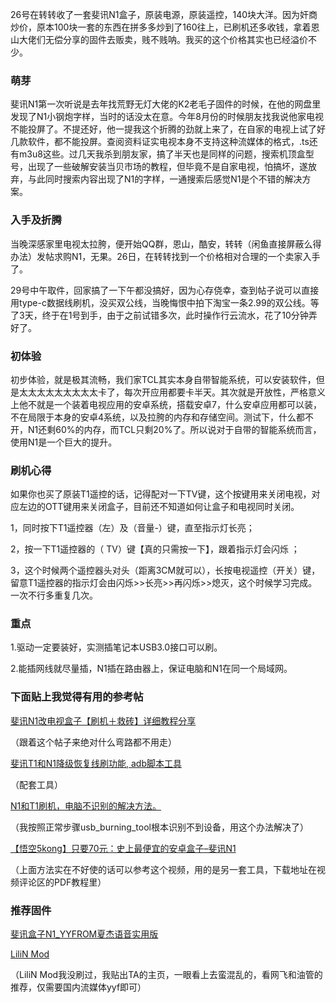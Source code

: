26号在转转收了一套斐讯N1盒子，原装电源，原装遥控，140块大洋。因为奸商炒价，原本100块一套的东西在拼多多炒到了160往上，已刷机还多收钱，拿着恩山大佬们无偿分享的固件去贩卖，贱不贱呐。我买的这个价格其实也已经溢价不少。

### 萌芽
斐讯N1第一次听说是去年找荒野无灯大佬的K2老毛子固件的时候，在他的网盘里发现了N1小钢炮字样，当时的话没太在意。今年8月份的时候朋友找我说他家电视不能投屏了。不提还好，他一提我这个折腾的劲就上来了，在自家的电视上试了好几款软件，都不能投屏。查阅资料证实电视本身不支持这种流媒体的格式，.ts还有m3u8这些。过几天我杀到朋友家，搞了半天也是同样的问题，搜索机顶盒型号，出现了一些破解安装当贝市场的教程，但毕竟不是自家电视，怕搞坏，遂放弃，与此同时搜索内容出现了N1的字样，一通搜索后感觉N1是个不错的解决方案。

### 入手及折腾
当晚深感家里电视太拉胯，便开始QQ群，恩山，酷安，转转（闲鱼直接屏蔽么得办法）发帖求购N1，无果。26日，在转转找到一个价格相对合理的一个卖家入手了。

29号中午取件，回家搞了一下午都没搞好，因为心存侥幸，查到帖子说可以直接用type-c数据线刷机，没买双公线，当晚悔恨中拍下淘宝一条2.99的双公线。等了3天，终于在1号到手，由于之前试错多次，此时操作行云流水，花了10分钟弄好了。

### 初体验
初步体验，就是极其流畅，我们家TCL其实本身自带智能系统，可以安装软件，但是太太太太太太太太太卡了，每次开应用都要卡半天。其次就是开放性，严格意义上他不就是一个装着电视应用的安卓系统，搭载安卓7，什么安卓应用都可以装，不在局限于本身的安卓4系统，以及拉胯的内存和存储空间。测试下，什么都不开，N1还剩60%的内存，而TCL只剩20%了。所以说对于自带的智能系统而言，使用N1是一个巨大的提升。

### 刷机心得
如果你也买了原装T1遥控的话，记得配对一下TV键，这个按键用来关闭电视，对应左边的OTT键用来关闭盒子，目前还不知道如何让盒子和电视同时关闭。

1，同时按下T1遥控器（左）及（音量-）键，直至指示灯长亮；

2，按一下T1遥控器的（ TV）键【真的只需按一下】，跟着指示灯会闪烁 ；

3，这个时候两个遥控器头对头（距离3CM就可以），长按电视遥控（开关）键，留意T1遥控器的指示灯会由闪烁>>长亮>>再闪烁>>熄灭，这个时候学习完成。一次不行多重复几次。

### 重点

1.驱动一定要装好，实测插笔记本USB3.0接口可以刷。

2.能插网线就尽量插，N1插在路由器上，保证电脑和N1在同一个局域网。

### 下面贴上我觉得有用的参考帖

[斐讯N1改电视盒子【刷机＋救砖】详细教程分享](https://web.archive.org/web/20210124185326/https://www.znds.com/tv-1178861-1-1.html)

（跟着这个帖子来绝对什么弯路都不用走）

[斐讯T1和N1降级恢复线刷功能, adb脚本工具](https://web.archive.org/web/20210124185326/https://www.right.com.cn/forum/thread-340279-1-1.html)

（配套工具）

[N1和T1刷机，电脑不识别的解决方法。](https://web.archive.org/web/20210124185326/https://www.znds.com/tv-1069414-1-1.html)

（我按照正常步骤usb_burning_tool根本识别不到设备，用这个办法解决了）

[【悟空5kong】只要70元：史上最便宜的安卓盒子–斐讯N1](https://web.archive.org/web/20210124185326/https://www.bilibili.com/video/BV12W411A7UQ)

（上面方法实在不好使的话可以参考这个视频，用的是另一套工具，下载地址在视频评论区的PDF教程里）

### 推荐固件

[斐讯盒子N1_YYFROM夏杰语音实用版](https://web.archive.org/web/20210124185326/http://www.yyfrom.com/cms/yyfrom/product/2020-1-5/166.html)

[LiliN Mod](https://web.archive.org/web/20210124185326/https://www.right.com.cn/forum/home.php?mod=space&uid=502661&do=thread&view=me&from=space)

（LiliN Mod我没刷过，我贴出TA的主页，一眼看上去蛮混乱的，看网飞和油管的推荐，仅需要国内流媒体yyf即可）
<!-- ##{"timestamp":1598905826}## -->